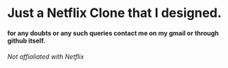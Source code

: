 <h1>
  Just a Netflix Clone that I designed.
</h1>

<h4>for any doubts or any such queries contact me on my gmail or through github itself.</h4>


<h6>Not affialiated with Netflix</h6>
